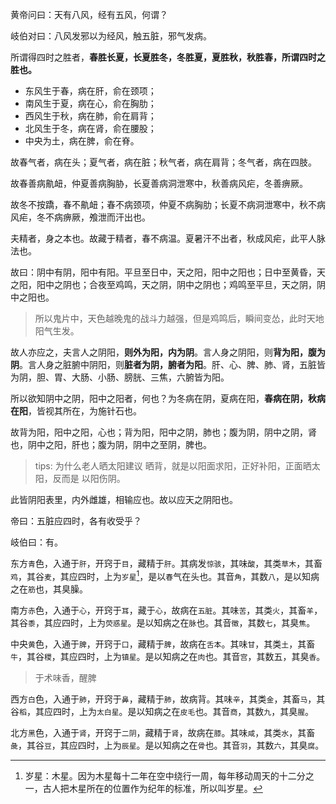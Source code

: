 

黄帝问曰：天有八风，经有五风，何谓？

岐伯对曰：八风发邪以为经风，触五脏，邪气发病。

所谓得四时之胜者，**春胜长夏，长夏胜冬，冬胜夏，夏胜秋，秋胜春，所谓四时之胜也。**

+ 东风生于春，病在肝，俞在颈项；
+ 南风生于夏，病在心，俞在胸肋；
+ 西风生于秋，病在肺，俞在肩背；
+ 北风生于冬，病在肾，俞在腰股；
+ 中央为土，病在脾，俞在脊。

故春气者，病在头；夏气者，病在脏；秋气者，病在肩背；冬气者，病在四肢。

故春善病鼽衄，仲夏善病胸胁，长夏善病洞泄寒中，秋善病风疟，冬善痹厥。

故冬不按蹻，春不鼽衄；春不病颈项，仲夏不病胸肋；长夏不病洞泄寒中，秋不病风疟，冬不病痹厥，飧泄而汗出也。

夫精者，身之本也。故藏于精者，春不病温。夏暑汗不出者，秋成风疟，此平人脉法也。

故曰：阴中有阴，阳中有阳。平旦至日中，天之阳，阳中之阳也；日中至黄昏，天之阳，阳中之阴也；合夜至鸡鸣，天之阴，阴中之阴也；鸡鸣至平旦，天之阴，阴中之阳也。

> 所以鬼片中，天色越晚鬼的战斗力越强，但是鸡鸣后，瞬间变怂，此时天地阳气生发。

故人亦应之，夫言人之阴阳，**则外为阳，内为阴**。言人身之阴阳，则**背为阳，腹为阴**。言人身之脏腑中阴阳，则**脏者为阴，腑者为阳**。肝、心、脾、肺、肾，五脏皆为阴，胆、胃、大肠、小肠、膀胱、三焦，六腑皆为阳。


所以欲知阴中之阴，阳中之阳者，何也？为冬病在阴，夏病在阳，**春病在阴，秋病在阳**，皆视其所在，为施针石也。

故背为阳，阳中之阳，心也；背为阳，阳中之阴，肺也；腹为阴，阴中之阴，肾也，阴中之阳，肝也；腹为阴，阴中之至阴，脾也。

> tips: 为什么老人晒太阳建议 晒背，就是以阳面求阳，正好补阳，正面晒太阳，反而是 以阳伤阴。


此皆阴阳表里，内外雌雄，相输应也。故以应天之阴阳也。

帝曰：五脏应四时，各有收受乎？

岐伯曰：有。


东方`青`色，入通于`肝`，开窍于`目`，藏精于`肝`。其病发`惊骇`，其味`酸`，其类`草木`，其畜`鸡`，其谷`麦`，其应四时，上为`岁星`[^1]，是以`春`气在头也。其音`角`，其数`八`，是以知病之在`筋`也，其臭臊。

[^1]:岁星：木星。因为木星每十二年在空中绕行一周，每年移动周天的十二分之一，古人把木星所在的位置作为纪年的标准，所以叫岁星。



南方`赤`色，入通于`心`，开窍于`耳`，藏于`心`，故病在`五脏`。其味`苦`，其类`火`，其畜`羊`，其谷`黍`，其应四时，上为`荧惑星`。是以知病之在`脉`也。其音`徵`，其数`七`，其臭`焦`。

中央`黄`色，入通于`脾`，开窍于`口`，藏精于`脾`，故病在`舌本`。其味`甘`，其类`土`，其畜`牛`，其谷`稷`，其应四时，上为`镇星`。是以知病之在`肉`也。其音`宫`，其数五，其臭`香`。

> 于术味香，醒脾


西方`白`色，入通于`肺`，开窍于`鼻`，藏精于`肺`，故病背。其味`辛`，其类`金`，其畜`马`，其谷`稻`，其应四时，上为`太白星`。是以知病之在`皮毛`也。其音`商`，其数`九`，其臭`腥`。

北方`黑`色，入通于`肾`，开窍于`二阴`，藏精于`肾`，故病在`膝`。其味`咸`，其类`水`，其畜`彘`，其谷`豆`，其应四时，上为`辰星`。是以知病之在`骨`也。其音`羽`，其数`六`，其臭`腐`。

